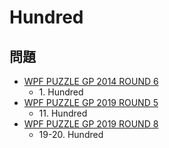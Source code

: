 # Hundred

## 問題
- [WPF PUZZLE GP 2014 ROUND 6](../questions/wpfpgp2014_6.md)
	- 1\. Hundred
- [WPF PUZZLE GP 2019 ROUND 5](../questions/wpfpgp2019_5.md)
	- 11\. Hundred
- [WPF PUZZLE GP 2019 ROUND 8](../questions/wpfpgp2019_8.md)
	- 19-20. Hundred
